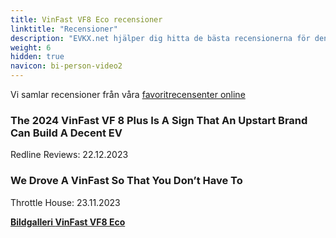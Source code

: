 ```yaml
---
title: VinFast VF8 Eco recensioner
linktitle: "Recensioner"
description: "EVKX.net hjälper dig hitta de bästa recensionerna för denna modell."
weight: 6
hidden: true
navicon: bi-person-video2
---
```

Vi samlar recensioner från våra [favoritrecensenter online](../../../../../guides/evreviewers/)

<div class="container text-center shadow p-2 pe-4 mb-5 bg-body-tertiary rounded border">
<h3>The 2024 VinFast VF 8 Plus Is A Sign That An Upstart Brand Can Build A Decent EV</h3>
<p>Redline Reviews: 22.12.2023</p>

</div>
<div class="container text-center shadow p-2 pe-4 mb-5 bg-body-tertiary rounded border">
<h3>We Drove A VinFast So That You Don’t Have To</h3>
<p>Throttle House: 23.11.2023</p>

</div>
<div class="mt-3 mb-3">
<a href="../gallery/" class="text-decoration-none text-black">
<strong><i class="bi-arrow-left"></i>Bildgalleri  </strong>
</a>
<a href="../" class="text-decoration-none text-black float-end">
<strong>VinFast VF8 Eco <i class="bi-arrow-right"></i></strong>
</a>
</div>
